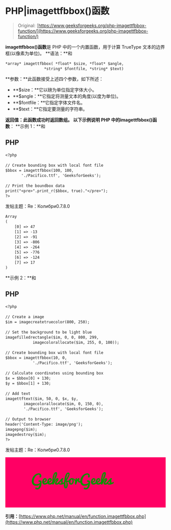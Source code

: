 # PHP|imagettfbbox()函数

> Original: [https://www.geeksforgeeks.org/php-imagettfbbox-function/](https://www.geeksforgeeks.org/php-imagettfbbox-function/)

**imagettfbbox()函数**是 PHP 中的一个内置函数，用于计算 TrueType 文本的边界框(以像素为单位)。
**语法：**和

```
*array* imagettfbbox( *float* $size, *float* $angle, 
                 *string* $fontfile, *string* $text)
```

**参数：**此函数接受上述四个参数，如下所述：

*   **$size：**它以磅为单位指定字体大小。
*   **$angle：**它指定将测量文本的角度(以度为单位)。
*   **$fontfile：**它指定字体文件名。
*   **$text：**它指定要测量的字符串。

**返回值：**此函数成功时返回数组。
以下示例说明 PHP 中的**imagettfbbox()函数**：
**示例 1：**和

## PHP

```
<?php

// Create bounding box with local font file
$bbox = imagettfbbox(100, 100,
       './Pacifico.ttf', 'GeeksforGeeks');

// Print the boundbox data
print("<pre>".print_r($bbox, true)."</pre>");
?>
```

发帖主题：Re：Колибри0.7.8.0

```
Array
(
    [0] => 47
    [1] => -13
    [2] => -91
    [3] => -806
    [4] => -264
    [5] => -776
    [6] => -124
    [7] => 17
)
```

**示例 2：**和

## PHP

```
<?php

// Create a image
$im = imagecreatetruecolor(800, 250);

// Set the background to be light blue
imagefilledrectangle($im, 0, 0, 800, 299,
            imagecolorallocate($im, 255, 0, 100));

// Create bounding box with local font file
$bbox = imagettfbbox(10, 0,
            './Pacifico.ttf', 'GeeksforGeeks');

// Calculate coordinates using bounding box
$x = $bbox[0] + 130;
$y = $bbox[1] + 130;

// Add text
imagettftext($im, 50, 0, $x, $y,
        imagecolorallocate($im, 0, 150, 0),
        './Pacifico.ttf', 'GeeksforGeeks');

// Output to browser
header('Content-Type: image/png');
imagepng($im);
imagedestroy($im);
?>
```

发帖主题：Re：Колибри0.7.8.0

![](img/10b69b3bbb1bff2be1c96b8338666d18.png)

**引用：**[https://www.php.net/manual/en/function.imagettfbbox.php](https://www.php.net/manual/en/function.imagettfbbox.php)
